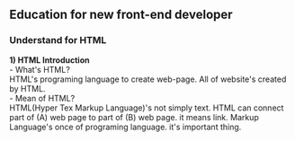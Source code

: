 <h2> Education for new front-end developer </h2>
<h3>Understand for HTML</h3>
<span><b>1) HTML Introduction</b></span><br>
- What's HTML?<br>
HTML's programing language to create web-page. All of website's created by HTML.<br>
- Mean of HTML?<br>
HTML(Hyper Tex Markup Language)'s not simply text. HTML can connect part of (A) web page to part of (B) web page. it means link.
Markup Language's once of programing language. 
it's important thing.



